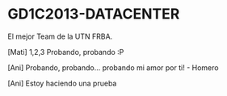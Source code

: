 GD1C2013-DATACENTER
===================

El mejor Team de la UTN FRBA.

[Mati] 1,2,3 Probando, probando :P

[Ani] Probando, probando... probando mi amor por ti! - Homero

[Ani] Estoy haciendo una prueba